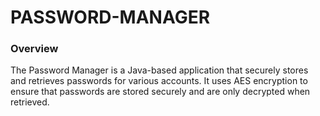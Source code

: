 # PASSWORD-MANAGER
### Overview
   The Password Manager is a Java-based application that securely stores and retrieves passwords for various accounts. It uses AES encryption to ensure that passwords are stored securely and are only decrypted when retrieved.
